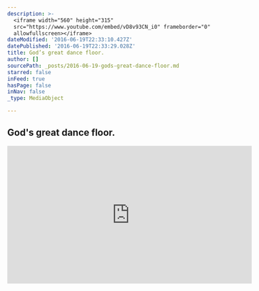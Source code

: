 ```yaml
---
description: >-
  <iframe width="560" height="315"
  src="https://www.youtube.com/embed/vD8v93CN_i0" frameborder="0"
  allowfullscreen></iframe>
dateModified: '2016-06-19T22:33:10.427Z'
datePublished: '2016-06-19T22:33:29.028Z'
title: God’s great dance floor.
author: []
sourcePath: _posts/2016-06-19-gods-great-dance-floor.md
starred: false
inFeed: true
hasPage: false
inNav: false
_type: MediaObject

---
```

## God's great dance floor.

<iframe width="560" height="315" src="https://www.youtube.com/embed/vD8v93CN\_i0" frameborder="0" allowfullscreen\></iframe\>